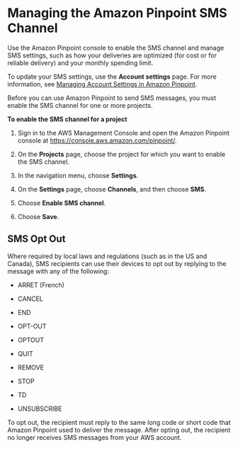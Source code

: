 # Managing the Amazon Pinpoint SMS Channel<a name="channels-sms-manage"></a>

Use the Amazon Pinpoint console to enable the SMS channel and manage SMS settings, such as how your deliveries are optimized \(for cost or for reliable delivery\) and your monthly spending limit\.

To update your SMS settings, use the **Account settings** page\. For more information, see [Managing Account Settings in Amazon Pinpoint](settings-account.md)\.

Before you can use Amazon Pinpoint to send SMS messages, you must enable the SMS channel for one or more projects\.

**To enable the SMS channel for a project**

1. Sign in to the AWS Management Console and open the Amazon Pinpoint console at [https://console\.aws\.amazon\.com/pinpoint/](https://console.aws.amazon.com/pinpoint/)\.

1. On the **Projects** page, choose the project for which you want to enable the SMS channel\.

1. In the navigation menu, choose **Settings**\.

1. On the **Settings** page, choose **Channels**, and then choose **SMS**\.

1. Choose **Enable SMS channel**\.

1. Choose **Save**\.

## SMS Opt Out<a name="channels-sms-manage-optout"></a>

Where required by local laws and regulations \(such as in the US and Canada\), SMS recipients can use their devices to opt out by replying to the message with any of the following: 

+ ARRET \(French\)

+ CANCEL

+ END

+ OPT\-OUT

+ OPTOUT

+ QUIT

+ REMOVE

+ STOP

+ TD

+ UNSUBSCRIBE

To opt out, the recipient must reply to the same long code or short code that Amazon Pinpoint used to deliver the message\. After opting out, the recipient no longer receives SMS messages from your AWS account\.